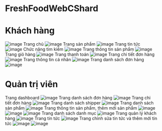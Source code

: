 # FreshFoodWebCShard
# Khách hàng
![image](https://github.com/tlthang281201/FreshFoodWebCShard/assets/142721732/2f470452-0f64-4f48-9465-1d65deed8b33)
Trang chủ
![image](https://github.com/tlthang281201/FreshFoodWebCShard/assets/142721732/a3515fb4-1f11-4d68-a75a-a742b916d1bf)
Trang sản phẩm
![image](https://github.com/tlthang281201/FreshFoodWebCShard/assets/142721732/9aab523d-0129-45cd-850d-d3b65d9f4910)
Trang tin tức
![image](https://github.com/tlthang281201/FreshFoodWebCShard/assets/142721732/e919ab63-2886-4f53-9f6a-c1b6ee2eab2a)
Chức năng tìm kiếm
![image](https://github.com/tlthang281201/FreshFoodWebCShard/assets/142721732/1f0c5710-fad2-41aa-8a5b-1925f7263863)
Trang thông tin sản phẩm
![image](https://github.com/tlthang281201/FreshFoodWebCShard/assets/142721732/9b579458-60a1-4980-95d5-556ce5a02144)
Trang giỏ hàng
![image](https://github.com/tlthang281201/FreshFoodWebCShard/assets/142721732/8dd0eaa1-8cd1-46cb-bbb7-c54053365537)
Trang thanh toán
![image](https://github.com/tlthang281201/FreshFoodWebCShard/assets/142721732/1e220b29-8cea-45cc-b789-ba24a9c09d1f)
Trang chi tiết đơn hàng
![image](https://github.com/tlthang281201/FreshFoodWebCShard/assets/142721732/c0175feb-3a18-4e8b-95a9-b0c14451cb44)
Trang thông tin cá nhân
![image](https://github.com/tlthang281201/FreshFoodWebCShard/assets/142721732/d62a5772-1438-4e2e-a09d-8a5b144a4dd9)
Trang danh sách đơn hàng
![image](https://github.com/tlthang281201/FreshFoodWebCShard/assets/142721732/d9147806-717c-403b-bd9f-f58658b0860e)
# Quản trị viên
Trang dashboard
![image](https://github.com/tlthang281201/FreshFoodWebCShard/assets/142721732/d8daeff7-9539-470b-b55b-d333bcb30d73)
Trang danh sách đơn hàng
![image](https://github.com/tlthang281201/FreshFoodWebCShard/assets/142721732/f5a0e7c7-49d9-460d-b146-4254829201d5)
Trang chi tiết đơn hàng
![image](https://github.com/tlthang281201/FreshFoodWebCShard/assets/142721732/9872c540-0a23-44f3-85dd-7aefcbb4751d)
Trang danh sách shipper
![image](https://github.com/tlthang281201/FreshFoodWebCShard/assets/142721732/013c8926-2110-4b6d-afe6-6c1ee4a3c8e8)
Trang danh sách sản phẩm
![image](https://github.com/tlthang281201/FreshFoodWebCShard/assets/142721732/f4f9e75e-93e0-48de-b67b-f28639adbf48)
Trang thông tin sản phẩm, thêm mới sản phẩm
![image](https://github.com/tlthang281201/FreshFoodWebCShard/assets/142721732/3ea43719-1bc5-4e0a-83b6-bc0c7ae1059f)
![image](https://github.com/tlthang281201/FreshFoodWebCShard/assets/142721732/0c1f963d-9a32-41dd-b535-85b35fec14d3)
![image](https://github.com/tlthang281201/FreshFoodWebCShard/assets/142721732/17991b0d-3978-4962-a3da-1a40917c47a3)
Trang danh sách danh mục
![image](https://github.com/tlthang281201/FreshFoodWebCShard/assets/142721732/2aca2181-75f5-4c2b-af7e-e81219915832)
Trang quản lý khách hàng
![image](https://github.com/tlthang281201/FreshFoodWebCShard/assets/142721732/f4ce3984-77b3-4baf-9ab7-421c991e529e)
Trang tin tức
![image](https://github.com/tlthang281201/FreshFoodWebCShard/assets/142721732/463deffb-ff75-43df-8cfc-97e8a677a453)
Trang chỉnh sửa tin tức và thêm mới tin tức
![image](https://github.com/tlthang281201/FreshFoodWebCShard/assets/142721732/c3de1a61-2ed4-40eb-9e79-ed51919275a6)
![image](https://github.com/tlthang281201/FreshFoodWebCShard/assets/142721732/ce4e675e-b7e6-4584-8c10-74503e4f0541)
















